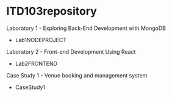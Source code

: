 # ITD103repository

Laboratory 1 - Exploring Back-End Development with MongoDB
- Lab1NODEPROJECT

Laboratory 2 - Front-end Development Using React
- Lab2FRONTEND

Case Study 1 - Venue booking and management system
- CaseStudy1
